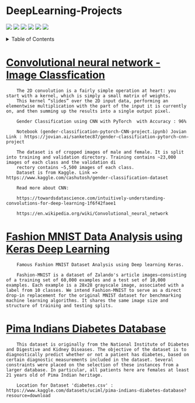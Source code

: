 # DeepLearning-Projects

![](https://img.shields.io/github/languages/top/sanketpatel91/DeepLearning-Projects?style=for-the-badge)
![](https://img.shields.io/github/languages/count/sanketpatel91/DeepLearning-Projects?label=Languages%20Used&style=for-the-badge)
![](https://img.shields.io/github/directory-file-count/sanketpatel91/DeepLearning-Projects?label=Projects&style=for-the-badge&type=dir)
![](https://img.shields.io/github/repo-size/sanketpatel91/DeepLearning-Projects?label=Total%20Size&style=for-the-badge)
![](https://img.shields.io/github/commit-activity/m/sanketpatel91/DeepLearning-Projects?style=for-the-badge)
![](https://img.shields.io/github/last-commit/sanketpatel91/DeepLearning-Projects?style=for-the-badge)

<details><summary>Table of Contents</summary><p>

* [CNN Image Classfication](#convolutional-neural-network---image-classficationhttpsgithubcomsanketpatel91deeplearning-projectstreemaingender-classification-pytorch-deep-learning-cnn)
* [Fashion MNIST Data Analysis using Keras Deep Learning](#FASHION-MNIST-Keras-Deep-Learning)
* [Pima Indians Diabetes Database](#pima-indians-diabetes-databasehttpsgithubcomsanketpatel91deeplearning-projectstreemainpima20indians20diabetes20database)
</p></details><p></p>

# [Convolutional neural network - Image Classfication](https://github.com/sanketpatel91/DeepLearning-Projects/tree/main/Gender-Classification-Pytorch-Deep-Learning-CNN)

        The 2D convolution is a fairly simple operation at heart: you start with a kernel, which is simply a small matrix of weights.
        This kernel “slides” over the 2D input data, performing an elementwise multiplication with the part of the input it is currently on, and then summing up the results into a single output pixel.

        Gender Classification using CNN with PyTorch  with Accuracy : 96%

        Notebook (gender-classification-pytorch-CNN-project.ipynb) Jovian Link : https://jovian.ai/sanketec87/gender-classification-pytorch-cnn-project

        The dataset is of cropped images of male and female. It is split into training and validation directory. Training contains ~23,000 images of each class and the validation di
        rectory contains ~5,500 images of each class.
        Dataset is from Kaggle. Link => https://www.kaggle.com/cashutosh/gender-classification-dataset

        Read more about CNN:

        https://towardsdatascience.com/intuitively-understanding-convolutions-for-deep-learning-1f6f42faee1

        https://en.wikipedia.org/wiki/Convolutional_neural_network


# [Fashion MNIST Data Analysis using Keras Deep Learning](https://github.com/sanketpatel91/DeepLearning-Projects/tree/main/FASHION-MNIST-Keras-Deep-Learning)

        Famous Fashion MNIST Dataset Analysis using Deep learning Keras.

        Fashion-MNIST is a dataset of Zalando's article images—consisting of a training set of 60,000 examples and a test set of 10,000 examples. Each example is a 28x28 grayscale image, associated with a label from 10 classes. We intend Fashion-MNIST to serve as a direct drop-in replacement for the original MNIST dataset for benchmarking machine learning algorithms. It shares the same image size and structure of training and testing splits.

# [Pima Indians Diabetes Database](https://github.com/sanketpatel91/DeepLearning-Projects/tree/main/Pima%20Indians%20Diabetes%20Database)

        This dataset is originally from the National Institute of Diabetes and Digestive and Kidney Diseases. The objective of the dataset is to diagnostically predict whether or not a patient has diabetes, based on certain diagnostic measurements included in the dataset. Several constraints were placed on the selection of these instances from a larger database. In particular, all patients here are females at least 21 years old of Pima Indian heritage.

        Location for Dataset 'diabetes.csv' : https://www.kaggle.com/datasets/uciml/pima-indians-diabetes-database?resource=download
